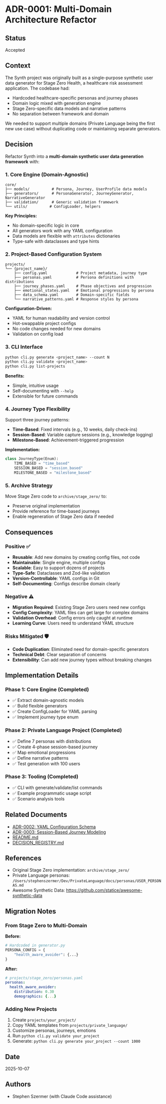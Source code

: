 # ADR-0001: Multi-Domain Architecture Refactor

## Status
Accepted

## Context
The Synth project was originally built as a single-purpose synthetic user data generator for Stage Zero Health, a healthcare risk assessment application. The codebase had:
- Hardcoded healthcare-specific personas and journey phases
- Domain logic mixed with generation engine
- Stage Zero-specific data models and narrative patterns
- No separation between framework and domain

We needed to support multiple domains (Private Language being the first new use case) without duplicating code or maintaining separate generators.

## Decision
Refactor Synth into a **multi-domain synthetic user data generation framework** with:

### 1. **Core Engine (Domain-Agnostic)**
```
core/
├── models/          # Persona, Journey, UserProfile data models
├── generators/      # PersonaGenerator, JourneyGenerator, NarrativeGenerator
├── validation/      # Generic validation framework
└── utils/          # ConfigLoader, helpers
```

**Key Principles:**
- No domain-specific logic in core
- All generators work with any YAML configuration
- Data models are flexible with `attributes` dictionaries
- Type-safe with dataclasses and type hints

### 2. **Project-Based Configuration System**
```
projects/
└── {project_name}/
    ├── config.yaml             # Project metadata, journey type
    ├── personas.yaml           # Persona definitions with distributions
    ├── journey_phases.yaml     # Phase objectives and progression
    ├── emotional_states.yaml   # Emotional progressions by persona
    ├── data_schema.yaml        # Domain-specific fields
    └── narrative_patterns.yaml # Response styles by persona
```

**Configuration-Driven:**
- YAML for human readability and version control
- Hot-swappable project configs
- No code changes needed for new domains
- Validation on config load

### 3. **CLI Interface**
```bash
python cli.py generate <project_name> --count N
python cli.py validate <project_name>
python cli.py list-projects
```

**Benefits:**
- Simple, intuitive usage
- Self-documenting with `--help`
- Extensible for future commands

### 4. **Journey Type Flexibility**
Support three journey patterns:
- **Time-Based**: Fixed intervals (e.g., 10 weeks, daily check-ins)
- **Session-Based**: Variable capture sessions (e.g., knowledge logging)
- **Milestone-Based**: Achievement-triggered progression

**Implementation:**
```python
class JourneyType(Enum):
    TIME_BASED = "time_based"
    SESSION_BASED = "session_based"
    MILESTONE_BASED = "milestone_based"
```

### 5. **Archive Strategy**
Move Stage Zero code to `archive/stage_zero/` to:
- Preserve original implementation
- Provide reference for time-based journeys
- Enable regeneration of Stage Zero data if needed

## Consequences

### Positive ✅
- **Reusable**: Add new domains by creating config files, not code
- **Maintainable**: Single engine, multiple configs
- **Scalable**: Easy to support dozens of projects
- **Type-Safe**: Dataclasses and Zod-like validation
- **Version-Controllable**: YAML configs in Git
- **Self-Documenting**: Configs describe domain clearly

### Negative ⚠️
- **Migration Required**: Existing Stage Zero users need new configs
- **Config Complexity**: YAML files can get large for complex domains
- **Validation Overhead**: Config errors only caught at runtime
- **Learning Curve**: Users need to understand YAML structure

### Risks Mitigated 🛡️
- **Code Duplication**: Eliminated need for domain-specific generators
- **Technical Debt**: Clear separation of concerns
- **Extensibility**: Can add new journey types without breaking changes

## Implementation Details

### Phase 1: Core Engine (Completed)
- ✅ Extract domain-agnostic models
- ✅ Build flexible generators
- ✅ Create ConfigLoader for YAML parsing
- ✅ Implement journey type enum

### Phase 2: Private Language Project (Completed)
- ✅ Define 7 personas with distributions
- ✅ Create 4-phase session-based journey
- ✅ Map emotional progressions
- ✅ Define narrative patterns
- ✅ Test generation with 100 users

### Phase 3: Tooling (Completed)
- ✅ CLI with generate/validate/list commands
- ✅ Example programmatic usage script
- ✅ Scenario analysis tools

## Related Documents
- [ADR-0002: YAML Configuration Schema](0002-yaml-configuration-schema.md)
- [ADR-0003: Session-Based Journey Modeling](0003-session-based-journey-modeling.md)
- [README.md](../../../README.md)
- [DECISION_REGISTRY.md](../DECISION_REGISTRY.md)

## References
- Original Stage Zero implementation: `archive/stage_zero/`
- Private Language personas: `/Users/stephenszermer/Dev/PrivateLanguage/docs/personas/USER_PERSONAS.md`
- Awesome Synthetic Data: https://github.com/statice/awesome-synthetic-data

## Migration Notes

### From Stage Zero to Multi-Domain
**Before:**
```python
# Hardcoded in generator.py
PERSONA_CONFIG = {
    "health_aware_avoider": {...}
}
```

**After:**
```yaml
# projects/stage_zero/personas.yaml
personas:
  health_aware_avoider:
    distribution: 0.30
    demographics: {...}
```

### Adding New Projects
1. Create `projects/your_project/`
2. Copy YAML templates from `projects/private_language/`
3. Customize personas, journeys, emotions
4. Run `python cli.py validate your_project`
5. Generate: `python cli.py generate your_project --count 1000`

## Date
2025-10-07

## Authors
- Stephen Szermer (with Claude Code assistance)
